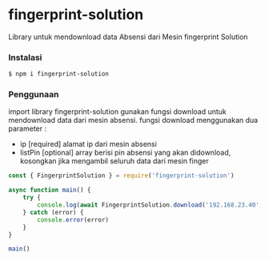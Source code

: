 # fingerprint-solution

Library untuk mendownload data Absensi dari Mesin fingerprint Solution

### Instalasi
```bash
$ npm i fingerprint-solution
```

### Penggunaan
import library fingerprint-solution gunakan fungsi download untuk mendownload data
dari mesin absensi. fungsi download menggunakan dua parameter :
- ip [required] alamat ip dari mesin absensi
- listPin [optional] array berisi pin absensi yang akan didownload, kosongkan jika
  mengambil seluruh data dari mesin finger

```javascript
const { FingerprintSolution } = require('fingerprint-solution')

async function main() {
    try {
        console.log(await FingerprintSolution.download('192.168.23.40', []))
    } catch (error) {
        console.error(error)
    }
}

main()
```
